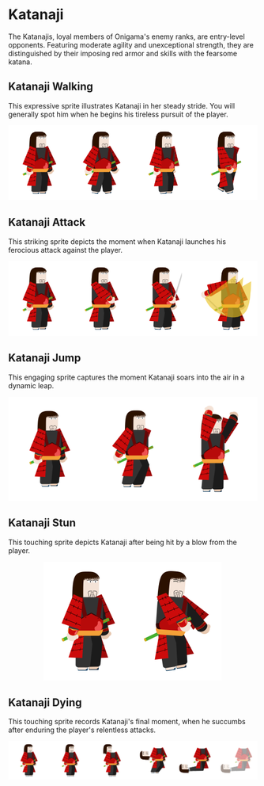# Katanaji
The Katanajis, loyal members of Onigama's enemy ranks, are entry-level opponents. Featuring moderate agility and unexceptional strength, they are distinguished by their imposing red armor and skills with the fearsome katana.

## Katanaji Walking
This expressive sprite illustrates Katanaji in her steady stride. You will generally spot him when he begins his tireless pursuit of the player.

<div align="center"> 
  <img src="image_katanaji/andarCurta.png" alt="Katanaji Walking">
</div>

## Katanaji Attack
This striking sprite depicts the moment when Katanaji launches his ferocious attack against the player.

<div align="center"> 
  <img src="image_katanaji/ataqueCurta.png" alt="Katanaji Attack">
</div>

## Katanaji Jump
This engaging sprite captures the moment Katanaji soars into the air in a dynamic leap.

<div align="center"> 
  <img src="image_katanaji/puloCurta.png" alt="Katanaji Jump">
</div>

## Katanaji Stun
This touching sprite depicts Katanaji after being hit by a blow from the player.

<div align="center"> 
  <img src="image_katanaji/stunCurta.png" alt="Katanaji Stun">
</div>

## Katanaji Dying
This touching sprite records Katanaji's final moment, when he succumbs after enduring the player's relentless attacks.

<div align="center"> 
  <img src="image_katanaji/morteCurta.png" alt="Katanaji Dying">
</div>
